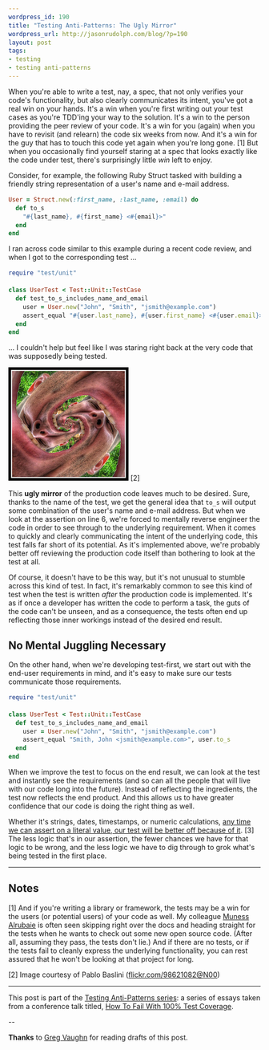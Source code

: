 ```yaml
---
wordpress_id: 190
title: "Testing Anti-Patterns: The Ugly Mirror"
wordpress_url: http://jasonrudolph.com/blog/?p=190
layout: post
tags:
- testing
- testing anti-patterns
---
```

When you're able to write a test, nay, a spec, that not only verifies your code's functionality, but also clearly communicates its intent, you've got a real win on your hands.  It's a win when you're first writing out your test cases as you're TDD'ing your way to the solution.  It's a win to the person providing the peer review of your code.  It's a win for you (again) when you have to revisit (and relearn) the code six weeks from now.  And it's a win for the guy that has to touch this code yet again when you're long gone.  [1]  But when you occasionally find yourself staring at a spec that looks exactly like the code under test, there's surprisingly little *win* left to enjoy.  

Consider, for example, the following Ruby Struct tasked with building a friendly string representation of a user's name and e-mail address.

```ruby
User = Struct.new(:first_name, :last_name, :email) do
  def to_s
    "#{last_name}, #{first_name} <#{email}>"
  end
end
```

I ran across code similar to this example during a recent code review, and when I got to the corresponding test ...

```ruby
require "test/unit"

class UserTest < Test::Unit::TestCase
  def test_to_s_includes_name_and_email
    user = User.new("John", "Smith", "jsmith@example.com")
    assert_equal "#{user.last_name}, #{user.first_name} <#{user.email}>", user.to_s
  end  
end
```

... I couldn't help but feel like I was staring right back at the very code that was supposedly being tested.

[![Ahhhhhhhh!](/resources/20080729-ugly-mirror.jpg "Image courtesy of Pablo Baslini (flickr.com/98621082@N00)")](http://www.flickr.com/photos/98621082@N00/434585853/ "Image courtesy of Pablo Baslini (flickr.com/98621082@N00)") [2]

This **ugly mirror** of the production code leaves much to be desired.  Sure, thanks to the name of the test, we get the general idea that <code>to_s</code> will output some combination of the user's name and e-mail address.  But when we look at the assertion on line 6, we're forced to mentally reverse engineer the code in order to see through to the underlying requirement.  When it comes to quickly and clearly communicating the intent of the underlying code, this test falls far short of its potential.  As it's implemented above, we're probably better off reviewing the production code itself than bothering to look at the test at all.

Of course, it doesn't have to be this way, but it's not unusual to stumble across this kind of test.  In fact, it's remarkably common to see this kind of test when the test is written *after* the production code is implemented.  It's as if once a developer has written the code to perform a task, the guts of the code can't be unseen, and as a consequence, the tests often end up reflecting those inner workings instead of the desired end result.

## No Mental Juggling Necessary

On the other hand, when we're developing test-first, we start out with the end-user requirements in mind, and it's easy to make sure our tests communicate those requirements.

```ruby
require "test/unit"

class UserTest < Test::Unit::TestCase
  def test_to_s_includes_name_and_email
    user = User.new("John", "Smith", "jsmith@example.com")
    assert_equal "Smith, John <jsmith@example.com>", user.to_s
  end  
end
```

When we improve the test to focus on the end result, we can look at the test and instantly see the requirements (and so can all the people that will live with our code long into the future).  Instead of reflecting the ingredients, the test now reflects the end product.  And this allows us to have greater confidence that our code is doing the right thing as well.

Whether it's strings, dates, timestamps, or numeric calculations, [any time we can assert on a literal value, our test will be better off because of it](http://blog.jayfields.com/2008/02/testing-expect-literals.html "Jay Fields' Thoughts: Testing: Expect literals"). [3]  The less logic that's in our assertion, the fewer chances we have for that logic to be wrong, and the less logic we have to dig through to grok what's being tested in the first place.

----

## Notes

[1] And if you're writing a library or framework, the tests may be a win for the users (or potential users) of your code as well.  My colleague [Muness Alrubaie](http://muness.blogspot.com "Mundane Essays") is often seen skipping right over the docs and heading straight for the tests when he wants to check out some new open source code.  (After all, assuming they pass, the tests don't lie.)  And if there are no tests, or if the tests fail to cleanly express the underlying functionality, you can rest assured that he won't be looking at that project for long.

[2] Image courtesy of Pablo Baslini ([flickr.com/98621082@N00](http://www.flickr.com/98621082@N00 "Flickr: Pablo Baslini's Photostream"))

----

This post is part of the [Testing Anti-Patterns series](http://jasonrudolph.com/blog/testing-anti-patterns-how-to-fail-with-100-test-coverage/ "jasonrudolph.com/blog - Testing Anti-Patterns"): a series of essays taken from a conference talk titled, [How To Fail With 100% Test Coverage](http://blog.thinkrelevance.com/2008/5/23/how-to-fail-with-100-test-coverage "Relevance Blog : How To Fail With 100% Test Coverage").

--

**Thanks** to [Greg Vaughn](http://gigavolt.net/blog/ "Potential Differences") for reading drafts of this post.
